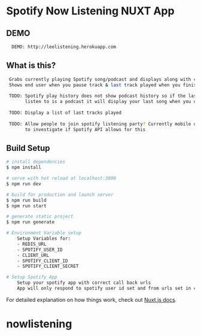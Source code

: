 # Spotify Now Listening NUXT App

## DEMO

```bash
  DEMO: http://leelistening.herokuapp.com
```

## What is this?

```bash NUXT Spotify now listening app. App is set to only allow user_id set through ENV to login. 
 Grabs currently playing Spotify song/podcast and displays along with current progress through track 
 Shows end user when you pause track & last track played when you finish your spotify session
       
 TODO: Spotify play history does not show podcast history so if the last thing you 
       listen to is a podcast it will display your last song when you quit spotify
       
 TODO: Display a list of last tracks played
       
 TODO: Allow people to join spotify listening party? Currently mobile only, need 
       to investigate if Spotify API allows for this
```

## Build Setup

```bash
# install dependencies
$ npm install

# serve with hot reload at localhost:3000
$ npm run dev

# build for production and launch server
$ npm run build
$ npm run start

# generate static project
$ npm run generate

# Environment Variable setup
    Setup Variables for:
    - REDIS_URL
    - SPOTIFY_USER_ID
    - CLIENT_URL
    - SPOTIFY_CLIENT_ID
    - SPOTIFY_CLIENT_SECRET

# Setup Spotify App
    Setup your spotify app with correct call back urls
    App will only respond to spotify user id set and from urls set in client_url


```

For detailed explanation on how things work, check out [Nuxt.js docs](https://nuxtjs.org).
# nowlistening
